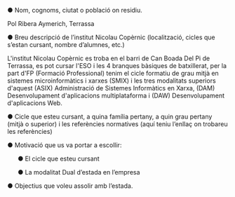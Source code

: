● Nom, cognoms, ciutat o població on residiu.

Pol Ribera Aymerich, Terrassa

● Breu descripció de l’institut Nicolau Copèrnic (localització, cicles que s’estan cursant,
nombre d’alumnes, etc.)

L'institut Nicolau Copèrnic es troba en el barri de Can Boada Del Pi de Terrassa, es pot cursar l'ESO i les 4 branques bàsiques de batxillerat, per la part d'FP (Formació Professional) tenim el cicle formatiu de grau mitjà en sistemes microinformàtics i xarxes (SMIX) i les tres modalitats superiors d'aquest (ASIX) Administració de Sistemes Informàtics en Xarxa, (DAM) Desenvolupament d'aplicacions multiplataforma i (DAW) Desenvolupament d'aplicacions Web.

● Cicle que esteu cursant, a quina família pertany, a quin grau pertany (mitjà o
superior) i les referències normatives (aquí teniu l’enllaç on trobareu les
referències)

● Motivació que us va portar a escollir:

&nbsp;&nbsp;&nbsp;&nbsp;&nbsp;&nbsp;● El cicle que esteu cursant
   
&nbsp;&nbsp;&nbsp;&nbsp;&nbsp;&nbsp;● La modalitat Dual d’estada en l’empresa

● Objectius que voleu assolir amb l’estada.
